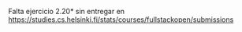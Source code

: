 Falta ejercicio 2.20* sin entregar en https://studies.cs.helsinki.fi/stats/courses/fullstackopen/submissions
